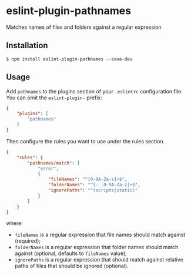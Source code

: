 # eslint-plugin-pathnames

Matches names of files and folders against a regular expression

## Installation

```
$ npm install eslint-plugin-pathnames --save-dev
```


## Usage

Add `pathnames` to the plugins section of your `.eslintrc` configuration file. You can omit the `eslint-plugin-` prefix:

```json
{
	"plugins": [
		"pathnames"
	]
}
```


Then configure the rules you want to use under the rules section.

```json
{
	"rules": {
		"pathnames/match": [
			"error",
			{
				"fileNames": "^[0-9A-Za-z]+$",
				"folderNames": "^[-_.0-9A-Za-z]+$",
				"ignorePaths": "^(scripts|static)"
			}
		]
	}
}
```

where:
- `fileNames` is a regular expression that file names should match against (required);
- `folderNames` is a regular expression that folder names should match against (optional, defaults to `fileNames` value);
- `ignorePaths` is a regular expression that should match against relative paths of files that should be ignored (optional).
